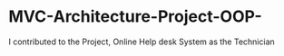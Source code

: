 # MVC-Architecture-Project-OOP-
I contributed to the Project, Online Help desk  System as the Technician 
